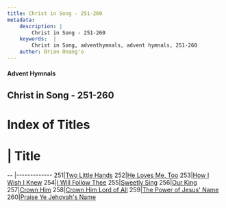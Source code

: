 ```yaml
---
title: Christ in Song - 251-260
metadata:
    description: |
        Christ in Song - 251-260
    keywords:  |
        Christ in Song, adventhymnals, advent hymnals, 251-260
    author: Brian Onang'o
---
```


#### Advent Hymnals
## Christ in Song - 251-260

# Index of Titles
# | Title                        
-- |-------------
251|[Two Little Hands](/christ-in-song/CIS/201-300/251-260/Two-Little-Hands)
252|[He Loves Me, Too](/christ-in-song/CIS/201-300/251-260/He-Loves-Me,-Too)
253|[How I Wish I Knew](/christ-in-song/CIS/201-300/251-260/How-I-Wish-I-Knew)
254|[I Will Follow Thee](/christ-in-song/CIS/201-300/251-260/I-Will-Follow-Thee)
255|[Sweetly Sing](/christ-in-song/CIS/201-300/251-260/Sweetly-Sing)
256|[Our King](/christ-in-song/CIS/201-300/251-260/Our-King)
257|[Crown Him](/christ-in-song/CIS/201-300/251-260/Crown-Him)
258|[Crown Him Lord of All](/christ-in-song/CIS/201-300/251-260/Crown-Him-Lord-of-All)
259|[The Power of Jesus' Name](/christ-in-song/CIS/201-300/251-260/The-Power-of-Jesus'-Name)
260|[Praise Ye Jehovah's Name](/christ-in-song/CIS/201-300/251-260/Praise-Ye-Jehovah's-Name)